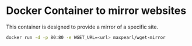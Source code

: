 # Docker Container to mirror websites

This container is designed to provide a mirror of a specific site.

```bash
docker run -d -p 80:80 -e WGET_URL=<url> maxpearl/wget-mirror
```